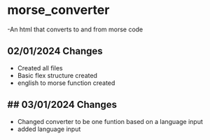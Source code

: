 # morse_converter
-An html that converts to and from morse code

## 02/01/2024 Changes
- Created all files
- Basic flex structure created
- english to morse function created

## ## 03/01/2024 Changes
- Changed converter to be one funtion based on a language input
- added language input